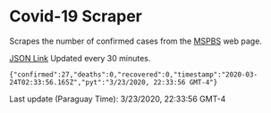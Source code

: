 # Covid-19 Scraper

Scrapes the number of confirmed cases from the [MSPBS](https://www.mspbs.gov.py/covid-19.php) web page.

[JSON Link](https://jmayalag.github.io/covid19-scrape/cases.json)
Updated every 30 minutes.
```
{"confirmed":27,"deaths":0,"recovered":0,"timestamp":"2020-03-24T02:33:56.165Z","pyt":"3/23/2020, 22:33:56 GMT-4"}
```
Last update (Paraguay Time): 3/23/2020, 22:33:56 GMT-4